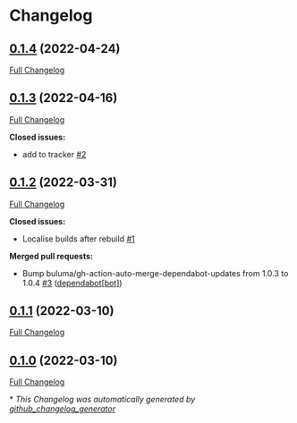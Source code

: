 # Changelog

## [0.1.4](https://github.com/buluma/ansible-role-apt_autostart/tree/0.1.4) (2022-04-24)

[Full Changelog](https://github.com/buluma/ansible-role-apt_autostart/compare/0.1.3...0.1.4)

## [0.1.3](https://github.com/buluma/ansible-role-apt_autostart/tree/0.1.3) (2022-04-16)

[Full Changelog](https://github.com/buluma/ansible-role-apt_autostart/compare/0.1.2...0.1.3)

**Closed issues:**

- add to tracker [\#2](https://github.com/buluma/ansible-role-apt_autostart/issues/2)

## [0.1.2](https://github.com/buluma/ansible-role-apt_autostart/tree/0.1.2) (2022-03-31)

[Full Changelog](https://github.com/buluma/ansible-role-apt_autostart/compare/0.1.1...0.1.2)

**Closed issues:**

- Localise builds after rebuild [\#1](https://github.com/buluma/ansible-role-apt_autostart/issues/1)

**Merged pull requests:**

- Bump buluma/gh-action-auto-merge-dependabot-updates from 1.0.3 to 1.0.4 [\#3](https://github.com/buluma/ansible-role-apt_autostart/pull/3) ([dependabot[bot]](https://github.com/apps/dependabot))

## [0.1.1](https://github.com/buluma/ansible-role-apt_autostart/tree/0.1.1) (2022-03-10)

[Full Changelog](https://github.com/buluma/ansible-role-apt_autostart/compare/0.1.0...0.1.1)

## [0.1.0](https://github.com/buluma/ansible-role-apt_autostart/tree/0.1.0) (2022-03-10)

[Full Changelog](https://github.com/buluma/ansible-role-apt_autostart/compare/9fbc4a898fcf2a9805bb6b5627e2bf016082c31c...0.1.0)



\* *This Changelog was automatically generated by [github_changelog_generator](https://github.com/github-changelog-generator/github-changelog-generator)*
